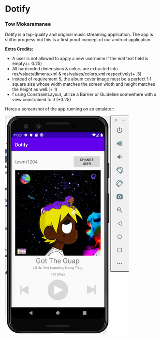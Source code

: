 # Dotify
### Tow Mokaramanee

Dotify is a top-quality and original music streaming application. The app is still in progress but this is a first proof concept of our android application.

**Extra Credits:**
- A user is not allowed to apply a new username if the edit text field is empty.(+ 0.25)
- All hardcoded dimensions & colors are extracted into res/values/dimens.xml & res/values/colors.xml respectively(+ .5)
- Instead of requirement 5, the album cover image must be a perfect 1:1 square size whose width matches the screen width and height matches the height as well.(+ 1)
- f using ConstraintLayout, utilize a Barrier or Guideline somewhere with a view constrained to it (+0.25)

Heres a screenshot of the app running on an emulator:


![Emulator Screenshot](imgs/dotify_screenshot.png)
